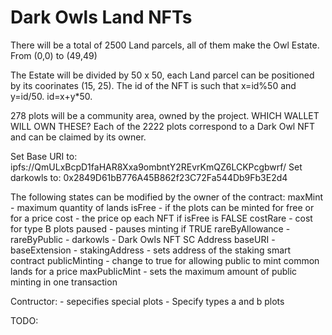 # Dark Owls Land NFTs

There will be a total of 2500 Land parcels, all of them make the Owl Estate. From (0,0) to (49,49)

The Estate will be divided by 50 x 50, each Land parcel can be positioned by its coorinates (15, 25).
The id of the NFT is such that x=id%50 and y=id/50. id=x+y*50.

278 plots will be a community area, owned by the project. WHICH WALLET WILL OWN THESE?
Each of the 2222 plots correspond to a Dark Owl NFT and can be claimed by its owner.

Set Base URI to: ipfs://QmULxBcpD1faHAR8Xxa9ombntY2REvrKmQZ6LCKPcgbwrf/
Set darkowls to: 0x2849D61bB776A45B862f23C72Fa544Db9Fb3E2d4

The following states can be modified by the owner of the contract:
    maxMint - maximum quantity of lands
    isFree - if the plots can be minted for free or for a price
    cost - the price op each NFT if isFree is FALSE
    costRare - cost for type B plots
    paused - pauses minting if TRUE
    rareByAllowance - 
    rareByPublic - 
    darkowls - Dark Owls NFT SC Address
    baseURI - 
    baseExtension - 
    stakingAddress - sets address of the staking smart contract
    publicMinting - change to true for allowing public to mint common lands for a price
    maxPublicMint - sets the maximum amount of public minting in one transaction

Contructor:
    - sepecifies special plots
    - Specify types a and b plots

TODO:    

